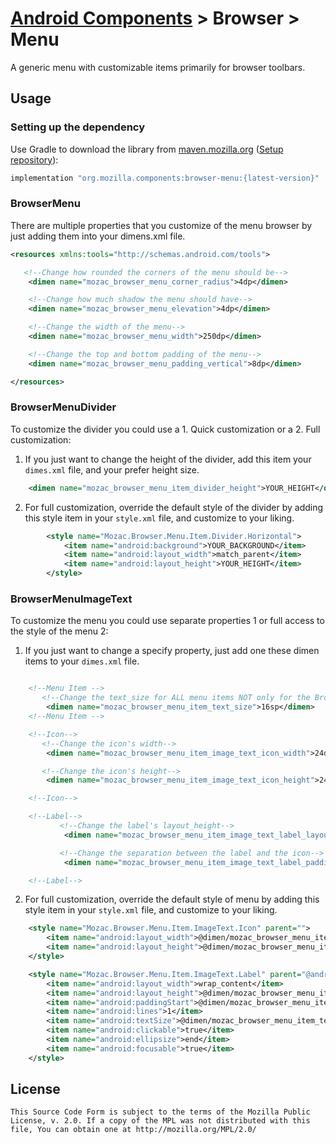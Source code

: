 # [Android Components](../../../README.md) > Browser > Menu

A generic menu with customizable items primarily for browser toolbars.

## Usage

### Setting up the dependency

Use Gradle to download the library from [maven.mozilla.org](https://maven.mozilla.org/) ([Setup repository](../../../README.md#maven-repository)):

```Groovy
implementation "org.mozilla.components:browser-menu:{latest-version}"
```

### BrowserMenu

There are multiple properties that you customize of the menu browser by just adding them into your dimens.xml file.

```xml
<resources xmlns:tools="http://schemas.android.com/tools">

   <!--Change how rounded the corners of the menu should be-->
    <dimen name="mozac_browser_menu_corner_radius">4dp</dimen>

    <!--Change how much shadow the menu should have-->
    <dimen name="mozac_browser_menu_elevation">4dp</dimen>

    <!--Change the width of the menu-->
    <dimen name="mozac_browser_menu_width">250dp</dimen>

    <!--Change the top and bottom padding of the menu-->
    <dimen name="mozac_browser_menu_padding_vertical">8dp</dimen>

</resources>
```

### BrowserMenuDivider
To customize the divider you could use a 1. Quick customization or a 2. Full customization:

1) If you just want to change the height of the divider, add this item your ``dimes.xml`` file, and your
prefer height size.

```xml
    <dimen name="mozac_browser_menu_item_divider_height">YOUR_HEIGHT</dimen>
```
2) For full customization, override the default style of the divider by adding this style item in your `style.xml` file, and customize to your liking.
```xml
        <style name="Mozac.Browser.Menu.Item.Divider.Horizontal">
            <item name="android:background">YOUR_BACKGROUND</item>
            <item name="android:layout_width">match_parent</item>
            <item name="android:layout_height">YOUR_HEIGHT</item>
        </style>
```

### BrowserMenuImageText
To customize the menu you could use separate properties 1 or full access to the style of the menu 2:

1) If you just want to change a specify property, just add one these dimen items to your ``dimes.xml`` file.

```xml

    <!--Menu Item -->
       <!--Change the text_size for ALL menu items NOT only for the BrowserMenuImageText -->
        <dimen name="mozac_browser_menu_item_text_size">16sp</dimen>
    <!--Menu Item -->

    <!--Icon-->
       <!--Change the icon's width-->
        <dimen name="mozac_browser_menu_item_image_text_icon_width">24dp</dimen> <!--Default value-->

       <!--Change the icon's height-->
        <dimen name="mozac_browser_menu_item_image_text_icon_height">24dp</dimen> <!--Default value-->

    <!--Icon-->

    <!--Label-->
           <!--Change the label's layout_height-->
            <dimen name="mozac_browser_menu_item_image_text_label_layout_height">48dp</dimen> <!--Default value-->

           <!--Change the separation between the label and the icon-->
            <dimen name="mozac_browser_menu_item_image_text_label_padding_start">20dp</dimen> <!--Default value-->

    <!--Label-->

```

2) For full customization, override the default style of menu by adding this style item in your `style.xml` file, and customize to your liking.
```xml
    <style name="Mozac.Browser.Menu.Item.ImageText.Icon" parent="">
        <item name="android:layout_width">@dimen/mozac_browser_menu_item_image_text_icon_layout_width</item>
        <item name="android:layout_height">@dimen/mozac_browser_menu_item_image_text_icon_layout_height</item>
    </style>

    <style name="Mozac.Browser.Menu.Item.ImageText.Label" parent="@android:style/TextAppearance.Material.Menu">
        <item name="android:layout_width">wrap_content</item>
        <item name="android:layout_height">@dimen/mozac_browser_menu_item_image_text_label_layout_height</item>
        <item name="android:paddingStart">@dimen/mozac_browser_menu_item_image_text_label_padding_start</item>
        <item name="android:lines">1</item>
        <item name="android:textSize">@dimen/mozac_browser_menu_item_text_size</item>
        <item name="android:clickable">true</item>
        <item name="android:ellipsize">end</item>
        <item name="android:focusable">true</item>
    </style>
```
## License

    This Source Code Form is subject to the terms of the Mozilla Public
    License, v. 2.0. If a copy of the MPL was not distributed with this
    file, You can obtain one at http://mozilla.org/MPL/2.0/
